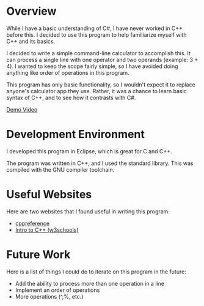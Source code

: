 # Overview

While I have a basic understanding of C#, I have never worked in C++ before this. I decided to use this program to help familiarize myself with C++ and its basics. 

I decided to write a simple command-line calculator to accomplish this. It can process a single line with one operator and two operands (example: 3 + 4). I wanted to keep the scope fairly simple, so I have avoided doing anything like order of operations in this program.

This program has only basic functionality, so I wouldn't expect it to replace anyone's calculator app they use. Rather, it was a chance to learn basic syntax of C++, and to see how it contrasts with C#. 

[Demo Video](https://www.youtube.com/watch?v=ssciRBfS-MY)

# Development Environment

I developed this program in Eclipse, which is great for C and C++.

The program was written in C++, and I used the standard library. This was compiled with the GNU compiler toolchain. 

# Useful Websites

Here are two websites that I found useful in writing this program:

- [cppreference](https://en.cppreference.com/w/)
- [Intro to C++ (w3schools)](https://www.w3schools.com/cpp/cpp_intro.asp)

# Future Work

Here is a list of things I could do to iterate on this program in the future:

- Add the ability to process more than one operation in a line
- Implement an order of operations
- More operations (^,%, etc.)
